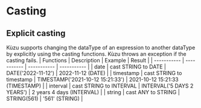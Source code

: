 # Casting

## Explicit casting
Kùzu supports changing the dataType of an expression to another dataType by explicitly using the casting functions. Kùzu throws an exception if the casting fails.
| Functions | Description | Example | Result |
| ----------- | ----------- |  ----------- |  ----------- |
| date | cast STRING to DATE | DATE('2022-11-12') | 2022-11-12 (DATE) | 
| timestamp | cast STRING to timestamp | TIMESTAMP('2021-10-12 15:21:33') | 2021-10-12 15:21:33 (TIMESTAMP) |
| interval | cast STRING to INTERVAL | INTERVAL('5 DAYS 2 YEARS') | 2 years 4 days (INTERVAL) |
| string | cast ANY to STRING | STRING(561) | '561' (STRING) |
